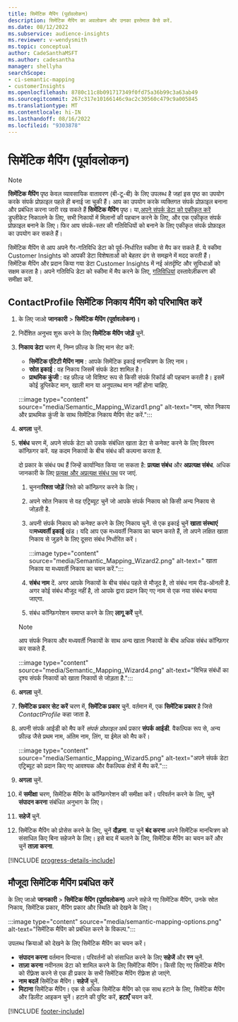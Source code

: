 ```yaml
---
title: सिमेंटिक मैपिंग (पूर्वावलोकन)
description: सिमेंटिक मैपिंग का अवलोकन और उनका इस्तेमाल कैसे करें.
ms.date: 08/12/2022
ms.subservice: audience-insights
ms.reviewer: v-wendysmith
ms.topic: conceptual
author: CadeSanthaMSFT
ms.author: cadesantha
manager: shellyha
searchScope:
- ci-semantic-mapping
- customerInsights
ms.openlocfilehash: 8780c11c8b091717349f0fd75a36b99c3a63ab49
ms.sourcegitcommit: 267c317e10166146c9ac2c30560c479c9a005845
ms.translationtype: MT
ms.contentlocale: hi-IN
ms.lasthandoff: 08/16/2022
ms.locfileid: "9303878"
---
```

# <a name="semantic-mappings-preview"></a>सिमेंटिक मैपिंग (पूर्वावलोकन)

> [!NOTE]
> **सिमेंटिक मैपिंग** पृष्ठ केवल व्यावसायिक वातावरण (बी-टू-बी) के लिए उपलब्ध है जहां इस पृष्ठ का उपयोग करके संपर्क प्रोफ़ाइल पहले ही बनाई जा चुकी हैं। आप का उपयोग करके व्यक्तिगत संपर्क प्रोफ़ाइल बनाना और प्रबंधित करना जारी रख सकते हैं **सिमेंटिक मैपिंग** पृष्ठ। या,[अपने संपर्क डेटा को एकीकृत करें](data-unification-contacts.md) डुप्लीकेट निकालने के लिए, सभी निकायों में मिलानों की पहचान करने के लिए, और एक एकीकृत संपर्क प्रोफ़ाइल बनाने के लिए। फिर आप संपर्क-स्तर की गतिविधियों को बनाने के लिए एकीकृत संपर्क प्रोफ़ाइल का उपयोग कर सकते हैं।

सिमेंटिक मैपिंग से आप अपने गैर-गतिविधि डेटा को पूर्व-निर्धारित स्कीमा से मैप कर सकते हैं. ये स्कीमा Customer Insights को आपकी डेटा विशेषताओं को बेहतर ढंग से समझने में मदद करती हैं। सिमेंटिक मैपिंग और प्रदान किया गया डेटा Customer Insights में नई अंतर्दृष्टि और सुविधाओं को सक्षम करता है। अपने गतिविधि डेटा को स्कीमा में मैप करने के लिए, [गतिविधियां](activities.md) दस्तावेज़ीकरण की समीक्षा करें.

## <a name="define-a-contactprofile-semantic-entity-mapping"></a>ContactProfile सिमेंटिक निकाय मैपिंग को परिभाषित करें

1. के लिए जाओ **जानकारी** > **सिमेंटिक मैपिंग (पूर्वावलोकन)।**

1. निर्देशित अनुभव शुरू करने के लिए **सिमेंटिक मैपिंग जोड़ें** चुनें.

1. **निकाय डेटा** चरण में, निम्न फ़ील्ड के लिए मान सेट करें:

   - **सिमेंटिक एंटिटी मैपिंग नाम** : आपके सिमेंटिक इकाई मानचित्रण के लिए नाम।
   - **स्रोत इकाई** : वह निकाय जिसमें संपर्क डेटा शामिल है।
   - **प्राथमिक कुंजी** : वह फ़ील्ड जो विशिष्ट रूप से किसी संपर्क रिकॉर्ड की पहचान करती है। इसमें कोई डुप्लिकेट मान, खाली मान या अनुपलब्ध मान नहीं होना चाहिए.

   :::image type="content" source="media/Semantic_Mapping_Wizard1.png" alt-text="नाम, स्रोत निकाय और प्राथमिक कुंजी के साथ सिमेंटिक निकाय मैपिंग सेट करें.":::

1. **अगला** चुनें.

1. **संबंध** चरण में, अपने संपर्क डेटा को उसके संबंधित खाता डेटा से कनेक्ट करने के लिए विवरण कॉन्फ़िगर करें. यह कदम निकायों के बीच संबंध की कल्पना करता है.  

   दो प्रकार के संबंध पथ हैं जिन्हें कार्यान्वित किया जा सकता है: **प्रत्यक्ष संबंध** और **अप्रत्यक्ष संबंध**. अधिक जानकारी के लिए [प्रत्यक्ष और अप्रत्यक्ष संबंध पथ](relationships.md#relationship-paths) पर जाएं.

   1. चुनना**रिश्ता जोड़ें** रिश्ते को कॉन्फ़िगर करने के लिए।
   1. अपने स्रोत निकाय से वह एट्रिब्यूट चुनें जो आपके संपर्क निकाय को किसी अन्य निकाय से जोड़ती है.
   1. अपनी संपर्क निकाय को कनेक्ट करने के लिए निकाय चुनें. से एक इकाई चुनें **खाता संस्थाएं** या**मध्यवर्ती इकाई** खंड। यदि आप एक मध्यवर्ती निकाय का चयन करते हैं, तो अपने लक्षित खाता निकाय से जुड़ने के लिए दूसरा संबंध निर्धारित करें।

      :::image type="content" source="media/Semantic_Mapping_Wizard2.png" alt-text=" खाता निकाय या मध्यवर्ती निकाय का चयन करें.":::

   1. **संबंध नाम** दें. अगर आपके निकायों के बीच संबंध पहले से मौजूद है, तो संबंध नाम रीड-ऑनली है. अगर कोई संबंध मौजूद नहीं है, तो आपके द्वारा प्रदान किए गए नाम से एक नया संबंध बनाया जाएगा.
   1. संबंध कॉन्फ़िगरेशन समाप्त करने के लिए **लागू करें** चुनें.

   > [!NOTE]
   > आप संपर्क निकाय और मध्यवर्ती निकायों के साथ अन्य खाता निकायों के बीच अधिक संबंध कॉन्फ़िगर कर सकते हैं.
   
     :::image type="content" source="media/Semantic_Mapping_Wizard4.png" alt-text="विभिन्न संबंधों का दृश्य संपर्क निकायों को खाता निकायों से जोड़ता है.":::

1. **अगला** चुनें.

1. **सिमेंटिक प्रकार सेट करें** चरण में, **सिमेंटिक प्रकार** चुनें. वर्तमान में, एक **सिमेंटिक प्रकार** है जिसे *ContactProfile* कहा जाता है.

1. अपनी संपर्क आईडी को मैप करें *संपर्क प्रोफ़ाइल* अर्थ प्रकार **संपर्क आईडी**. वैकल्पिक रूप से, अन्य फ़ील्ड जैसे प्रथम नाम, अंतिम नाम, लिंग, या ईमेल को मैप करें।

   :::image type="content" source="media/Semantic_Mapping_Wizard5.png" alt-text="अपने संपर्क डेटा एट्रिब्यूट को प्रदान किए गए आवश्यक और वैकल्पिक क्षेत्रों में मैप करें.":::

1. **अगला** चुनें.

1. में **समीक्षा** चरण, सिमेंटिक मैपिंग के कॉन्फ़िगरेशन की समीक्षा करें। परिवर्तन करने के लिए, चुनें **संपादन करना** संबंधित अनुभाग के लिए।

1. **सहेजें** चुनें.

1. सिमेंटिक मैपिंग को प्रोसेस करने के लिए, चुनें **दौड़ना**. या चुनें **बंद करना** अपने सिमेंटिक मानचित्रण को संसाधित किए बिना सहेजने के लिए। इसे बाद में चलाने के लिए, सिमेंटिक मैपिंग का चयन करें और चुनें **ताज़ा करना**.

[!INCLUDE [progress-details-include](includes/progress-details-pane.md)]

## <a name="manage-existing-semantic-mappings"></a>मौजूदा सिमेंटिक मैपिंग प्रबंधित करें

के लिए जाओ **जानकारी** > **सिमेंटिक मैपिंग (पूर्वावलोकन)** अपने सहेजे गए सिमेंटिक मैपिंग, उनके स्रोत निकाय, सिमेंटिक प्रकार, मैपिंग प्रकार और स्थिति को देखने के लिए।

:::image type="content" source="media/semantic-mapping-options.png" alt-text="सिमेंटिक मैपिंग को प्रबंधित करने के विकल्प.":::

उपलब्ध क्रियाओं को देखने के लिए सिमेंटिक मैपिंग का चयन करें।
- **संपादन करना** वर्तमान विन्यास। परिवर्तनों को संसाधित करने के लिए **सहेजें** और **रन** चुनें.
- **ताज़ा करना** नवीनतम डेटा को शामिल करने के लिए सिमेंटिक मैपिंग। किसी दिए गए सिमेंटिक मैपिंग को रीफ़्रेश करने से एक ही प्रकार के सभी सिमेंटिक मैपिंग रीफ़्रेश हो जाएंगे.
- **नाम बदलें** सिमेंटिक मैपिंग। **सहेजें** चुनें.
- **मिटाना** सिमेंटिक मैपिंग। एक से अधिक सिमेंटिक मैपिंग को एक साथ हटाने के लिए, सिमेंटिक मैपिंग और डिलीट आइकन चुनें। हटाने की पुष्टि करें, **हटाएँ** चयन करें.

[!INCLUDE [footer-include](includes/footer-banner.md)]
